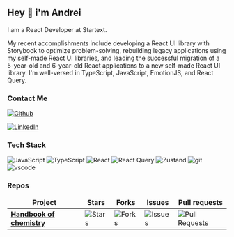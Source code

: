 ## Hey 👋 i'm Andrei
I am a React Developer at Startext. 

My recent accomplishments include developing a React UI library with Storybook to optimize problem-solving, rebuilding legacy applications using my self-made React UI libraries, and leading the successful migration of a 5-year-old and 6-year-old React applications to a new self-made React UI library. I'm well-versed in TypeScript, JavaScript, EmotionJS, and React Query.


### Contact Me

<p>
<a href="https://github.com/katzila" target="_blank">
<img alt="Github" src="https://img.shields.io/badge/GitHub-%2312100E.svg?&style=for-the-badge&logo=Github&logoColor=white" />
</a>
</p>
<p>
<a href="https://www.linkedin.com/in/andrei-liakhov-2185a3232/" target="_blank">
<img alt="LinkedIn" src="https://img.shields.io/badge/LinkedIn-0077B5?&style=for-the-badge&logo=linkedin&logoColor=white" />
</a>
</p>

### Tech Stack

<p>
<img alt="JavaScript" src="https://img.shields.io/badge/-Javascript-fcdc00?style=flat-square&logo=javascript&logoColor=white" />
<img alt="TypeScript" src="https://img.shields.io/badge/-TypeScript-007ACC?style=flat-square&logo=typescript&logoColor=white" />
<img alt="React" src="https://img.shields.io/badge/-React-45b8d8?style=flat-square&logo=react&logoColor=white" />
<img alt="React Query" src="https://img.shields.io/badge/-React%20Query-FF4154?style=flat-square&logo=reactquery&logoColor=white" />
<img alt="Zustand" src="https://img.shields.io/badge/-Zustand-black?style=flat-square" />
<img alt="git" src="https://img.shields.io/badge/-Git-F05032?style=flat-square&logo=git&logoColor=white" />
<img alt="vscode" src="https://img.shields.io/badge/-VSCode-007acc?style=flat-square&logo=visualstudiocode&logoColor=white" />
</p>

### Repos

<table>
  <thead align="center">
    <tr border: none;>
      <td><b>Project</b></td>
      <td><b>Stars</b></td>
      <td><b>Forks</b></td>
      <td><b>Issues</b></td>
      <td><b>Pull requests</b></td>
    </tr>
  </thead>
  <tbody>
    <tr>
      <td><a href="https:/github.com/katzila/chemistry"><b>Handbook of chemistry</b></a></td>
      <td><img alt="Stars" src="https://img.shields.io/github/stars/katzila/chemistry?style=flat-square&labelColor=343b41"/></td>
      <td><img alt="Forks" src="https://img.shields.io/github/forks/katzila/chemistry?style=flat-square&labelColor=343b41"/></td>
      <td><img alt="Issues" src="https://img.shields.io/github/issues/katzila/chemistry?style=flat-square&labelColor=343b41"/></td>
      <td><img alt="Pull Requests" src="https://img.shields.io/github/issues-pr/katzila/chemistry?style=flat-square&labelColor=343b41"/></td>
    </tr>
  </tbody>
</table>
